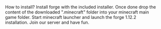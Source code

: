 How to install?
Install forge with the included installer. 
Once done drop the content of the downloaded ".minecraft" folder into your minecraft main game folder. 
Start minecraft launcher and launch the forge 1.12.2 installation.
Join our server and have fun.
